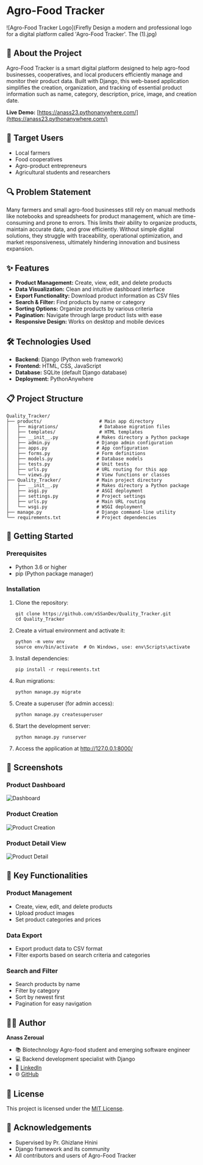 # Agro-Food Tracker

![Agro-Food Tracker Logo](Firefly Design a modern and professional logo for a digital platform called 'Agro-Food Tracker'. The (1).jpg)

## 🌱 About the Project

Agro-Food Tracker is a smart digital platform designed to help agro-food businesses, cooperatives, and local producers efficiently manage and monitor their product data. Built with Django, this web-based application simplifies the creation, organization, and tracking of essential product information such as name, category, description, price, image, and creation date.

**Live Demo:** [https://anass23.pythonanywhere.com/](https://anass23.pythonanywhere.com/)

## 🎯 Target Users

- Local farmers
- Food cooperatives
- Agro-product entrepreneurs
- Agricultural students and researchers

## 🔍 Problem Statement

Many farmers and small agro-food businesses still rely on manual methods like notebooks and spreadsheets for product management, which are time-consuming and prone to errors. This limits their ability to organize products, maintain accurate data, and grow efficiently. Without simple digital solutions, they struggle with traceability, operational optimization, and market responsiveness, ultimately hindering innovation and business expansion.

## ✨ Features

- **Product Management:** Create, view, edit, and delete products
- **Data Visualization:** Clean and intuitive dashboard interface
- **Export Functionality:** Download product information as CSV files
- **Search & Filter:** Find products by name or category
- **Sorting Options:** Organize products by various criteria
- **Pagination:** Navigate through large product lists with ease
- **Responsive Design:** Works on desktop and mobile devices

## 🛠️ Technologies Used

- **Backend:** Django (Python web framework)
- **Frontend:** HTML, CSS, JavaScript
- **Database:** SQLite (default Django database)
- **Deployment:** PythonAnywhere

## 📋 Project Structure

```
Quality_Tracker/
├── products/                     # Main app directory
│   ├── migrations/               # Database migration files
│   ├── templates/                # HTML templates
│   ├── __init__.py              # Makes directory a Python package
│   ├── admin.py                 # Django admin configuration
│   ├── apps.py                  # App configuration
│   ├── forms.py                 # Form definitions
│   ├── models.py                # Database models
│   ├── tests.py                 # Unit tests
│   ├── urls.py                  # URL routing for this app
│   └── views.py                 # View functions or classes
├── Quality_Tracker/             # Main project directory
│   ├── __init__.py              # Makes directory a Python package
│   ├── asgi.py                  # ASGI deployment
│   ├── settings.py              # Project settings
│   ├── urls.py                  # Main URL routing
│   └── wsgi.py                  # WSGI deployment
├── manage.py                    # Django command-line utility
└── requirements.txt             # Project dependencies
```

## 🚀 Getting Started

### Prerequisites

- Python 3.6 or higher
- pip (Python package manager)

### Installation

1. Clone the repository:
   ```
   git clone https://github.com/xSSanDev/Quality_Tracker.git
   cd Quality_Tracker
   ```

2. Create a virtual environment and activate it:
   ```
   python -m venv env
   source env/bin/activate  # On Windows, use: env\Scripts\activate
   ```

3. Install dependencies:
   ```
   pip install -r requirements.txt
   ```

4. Run migrations:
   ```
   python manage.py migrate
   ```

5. Create a superuser (for admin access):
   ```
   python manage.py createsuperuser
   ```

6. Start the development server:
   ```
   python manage.py runserver
   ```

7. Access the application at http://127.0.0.1:8000/

## 📸 Screenshots

### Product Dashboard
![Dashboard](https://your-dashboard-screenshot-url-here.png)

### Product Creation
![Product Creation](https://your-product-creation-screenshot-url-here.png)

### Product Detail View
![Product Detail](https://your-product-detail-screenshot-url-here.png)

## 🌟 Key Functionalities

### Product Management
- Create, view, edit, and delete products
- Upload product images
- Set product categories and prices

### Data Export
- Export product data to CSV format
- Filter exports based on search criteria and categories

### Search and Filter
- Search products by name
- Filter by category
- Sort by newest first
- Pagination for easy navigation

## 👨‍💻 Author

**Anass Zeroual**
- 📚 Biotechnology Agro-food student and emerging software engineer
- 💻 Backend development specialist with Django
- 🔗 [LinkedIn](https://www.linkedin.com/in/anass-zeroual)
- 🌐 [GitHub](https://github.com/xSSanDev)

## 📄 License

This project is licensed under the [MIT License](LICENSE).

## 🙏 Acknowledgements

- Supervised by Pr. Ghizlane Hnini
- Django framework and its community
- All contributors and users of Agro-Food Tracker
